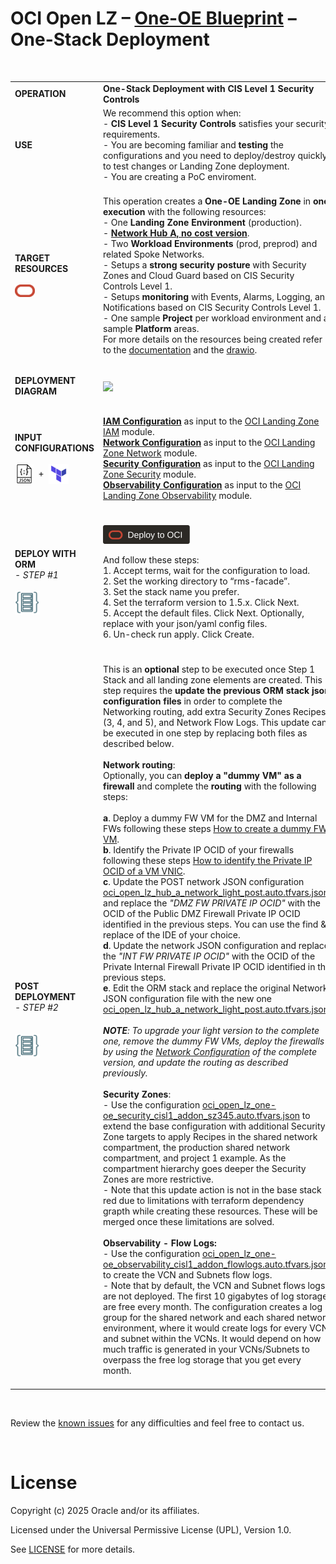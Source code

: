 # **OCI Open LZ &ndash; [One-OE Blueprint](#) &ndash; One-Stack Deployment**


&nbsp; 

| | | |
|---|---|---| 
| **OPERATION** | **One-Stack Deployment with CIS Level 1 Security Controls** | **One-Stack Deployment with CIS Level 2 Security Controls** | 
| **USE** | We recommend this option when: </br> - **CIS Level 1 Security Controls** satisfies your security requirements. </br> - You are becoming familiar and **testing** the configurations and you need to deploy/destroy quickly to test changes or Landing Zone deployment. </br> - You are creating a PoC enviroment.| We recommend this option when: </br> - Your security requirements need to satisfy **CIS Level 2 Security Controls** (like *deploying a Vault* to manage your encryption keys and **force** *the encryption of all your data with them*, block storage, object storage, etc.). </br> | 
| **TARGET RESOURCES**  </br></br><img src="../../../../commons/images/icon_oci.jpg" width="32">| </br>This operation creates a **One-OE Landing Zone** in **one execution** with the following resources: </br> - One **Landing Zone Environment** (production). </br>- [**Network Hub A, no cost version**](/addons/oci-hub-models/hub_a/readme.md).</br>- Two **Workload Environments** (prod, preprod) and related Spoke Networks.</br>- Setups a **strong security posture** with Security Zones and Cloud Guard based on CIS Security Controls Level 1.</br>- Setups **monitoring** with Events, Alarms, Logging, and Notifications based on CIS Security Controls Level 1.</br>- One sample **Project** per workload environment and a sample **Platform** areas.</br>For more details on the resources being created refer to the [documentation](/blueprints/one-oe/design/readme.md) and the [drawio](/blueprints/one-oe/design/OCI_Open_LZ_One-OE-Blueprint.drawio). </br></br> | </br>This operation creates a **One-OE Landing Zone** in **one execution** with the following resources: </br> - One **Landing Zone Environment** (production). </br>- [**Network Hub A, no cost version**](/addons/oci-hub-models/hub_a/readme.md).</br>- Two **Workload Environments** (prod, preprod) and related Spoke Networks.</br>- Setups a **strong security posture** with Security Zones and Cloud Guard based on CIS Security Controls Level 2.</br>- Setups **monitoring** with Events, Alarms, Logging, and Notifications based on CIS Security Controls Level 2.</br>- One sample **Project** per workload environment and a sample **Platform** areas.</br>For more details on the resources being created refer to the [documentation](/blueprints/one-oe/design/readme.md) and the [drawio](/blueprints/one-oe/design/OCI_Open_LZ_One-OE-Blueprint.drawio). </br></br> |
| **DEPLOYMENT DIAGRAM** | </br><img src="../../design/images/oci_open_lz_one-oe_deployment-diagram_cisl1.jpg" height="200" align="center"> </br></br> | </br><img src="../../design/images/oci_open_lz_one-oe_deployment-diagram_cisl2.jpg" height="200" align="center"> </br></br> |
| **INPUT CONFIGURATIONS** </br></br><img src="../../../../commons/images/icon_json.jpg" width="30" align="center">&nbsp; +&nbsp; <img src="../../../../commons/images/icon_terraform.jpg" width="32" align="center">|</br>[**IAM Configuration**](oci_open_lz_one-oe_iam.auto.tfvars.json) as input to the [OCI Landing Zone IAM](https://github.com/oci-landing-zones/terraform-oci-modules-iam) module. </br>[**Network Configuration**](oci_open_lz_hub_a_network_light.auto.tfvars.json) as input to the [OCI Landing Zone Network](https://github.com/oci-landing-zones/terraform-oci-modules-networking) module.</br>[**Security Configuration**](oci_open_lz_one-oe_security_cisl1.auto.tfvars.json) as input to the [OCI Landing Zone Security](https://github.com/oci-landing-zones/terraform-oci-modules-security) module.</br>[**Observability Configuration**](oci_open_lz_one-oe_observability_cisl1.auto.tfvars.json) as input to the [OCI Landing Zone Observability](https://github.com/oci-landing-zones/terraform-oci-modules-observability) module.</br></br> | </br>[**IAM Configuration**](oci_open_lz_one-oe_iam.auto.tfvars.json) as input to the [OCI Landing Zone IAM](https://github.com/oci-landing-zones/terraform-oci-modules-iam) module. </br>[**Network Configuration**](oci_open_lz_hub_a_network_light.auto.tfvars.json) as input to the [OCI Landing Zone Network](https://github.com/oci-landing-zones/terraform-oci-modules-networking) module.</br>[**Security Configuration**](oci_open_lz_one-oe_security_cisl2.auto.tfvars.json) as input to the [OCI Landing Zone  Security](https://github.com/oci-landing-zones/terraform-oci-modules-security) module.</br>[**Observability Configuration**](oci_open_lz_one-oe_observability_cisl2.auto.tfvars.json) as input to the [OCI Landing Zone Observability](https://github.com/oci-landing-zones/terraform-oci-modules-observability) module.</br></br> |
| **DEPLOY WITH ORM** </br>*- STEP #1* </br></br><img src="../../../../commons/images/icon_orm.jpg" width="40">| </br>[<img src="../../../../commons/images/DeployToOCI.svg" height="30" align="center">](https://cloud.oracle.com/resourcemanager/stacks/create?zipUrl=https://github.com/oci-landing-zones/terraform-oci-modules-orchestrator/archive/refs/tags/v2.0.5.zip&zipUrlVariables={"input_config_files_urls":"https://raw.githubusercontent.com/oci-landing-zones/oci-landing-zone-operating-entities/master/blueprints/one-oe/runtime/one-stack/oci_open_lz_one-oe_iam.auto.tfvars.json,https://raw.githubusercontent.com/oci-landing-zones/oci-landing-zone-operating-entities/master/blueprints/one-oe/runtime/one-stack/oci_open_lz_hub_a_network_light.auto.tfvars.json,https://raw.githubusercontent.com/oci-landing-zones/oci-landing-zone-operating-entities/master/blueprints/one-oe/runtime/one-stack/oci_open_lz_one-oe_observability_cisl1.auto.tfvars.json,https://raw.githubusercontent.com/oci-landing-zones/oci-landing-zone-operating-entities/master/blueprints/one-oe/runtime/one-stack/oci_open_lz_one-oe_security_cisl1.auto.tfvars.json,https://raw.githubusercontent.com/oci-landing-zones/oci-landing-zone-operating-entities/master/blueprints/one-oe/runtime/one-stack/oci_open_lz_one-oe_governance.auto.tfvars.json"})  </br></br> And follow these steps:</br>1. Accept terms, wait for the configuration to load. </br>2. Set the working directory to “rms-facade”. </br>3. Set the stack name you prefer.</br>4. Set the terraform version to 1.5.x. Click Next. </br>5. Accept the default files. Click Next. Optionally, replace with your json/yaml config files. </br>6. Un-check run apply. Click Create. </br> </br> | </br>[<img src="../../../../commons/images/DeployToOCI.svg" height="30" align="center">](https://cloud.oracle.com/resourcemanager/stacks/create?zipUrl=https://github.com/oci-landing-zones/terraform-oci-modules-orchestrator/archive/refs/tags/v2.0.5.zip&zipUrlVariables={"input_config_files_urls":"https://raw.githubusercontent.com/oci-landing-zones/oci-landing-zone-operating-entities/master/blueprints/one-oe/runtime/one-stack/oci_open_lz_one-oe_iam.auto.tfvars.json,https://raw.githubusercontent.com/oci-landing-zones/oci-landing-zone-operating-entities/master/blueprints/one-oe/runtime/one-stack/oci_open_lz_hub_a_network_light.auto.tfvars.json,https://raw.githubusercontent.com/oci-landing-zones/oci-landing-zone-operating-entities/master/blueprints/one-oe/runtime/one-stack/oci_open_lz_one-oe_observability_cisl2.auto.tfvars.json,https://raw.githubusercontent.com/oci-landing-zones/oci-landing-zone-operating-entities/master/blueprints/one-oe/runtime/one-stack/oci_open_lz_one-oe_security_cisl2.auto.tfvars.json,https://raw.githubusercontent.com/oci-landing-zones/oci-landing-zone-operating-entities/master/blueprints/one-oe/runtime/one-stack/oci_open_lz_one-oe_governance.auto.tfvars.json"})  </br></br> And follow these steps:</br>1. Accept terms, wait for the configuration to load. </br>2. Set the working directory to “rms-facade”. </br>3. Set the stack name you prefer.</br>4. Set the terraform version to 1.5.x. Click Next. </br>5. Accept the default files. Click Next. Optionally, replace with your json/yaml config files. </br>6. Un-check run apply. Click Create. </br> </br> |
| **POST DEPLOYMENT** </br>*- STEP #2*  </br> </br></br><img src="../../../../commons/images/icon_orm.jpg" width="40">| </br> This is an **optional** step to be executed once Step 1 Stack and all landing zone elements are created. This step requires the **update the previous ORM stack json configuration files** in order to complete the Networking routing, add extra Security Zones Recipes (3, 4, and 5), and Network Flow Logs. This update can be executed in one step by replacing both files as described below.</br></br>**Network routing**:</br> Optionally, you can **deploy a "dummy VM" as a firewall** and complete the **routing** with the following steps:</br></br> **a**. Deploy a dummy FW VM for the DMZ and Internal FWs following these steps [How to create a dummy FW VM](../../../../commons/content/howto_create_dummy_fw_vm.md). <br> **b**. Identify the Private IP OCID of your firewalls following these steps [How to identify the Private IP OCID of a VM VNIC](../../../../commons/content/howto_identify_private_ip_ocid_vm_vnic.md). </br> **c**. Update the POST network JSON configuration [oci_open_lz_hub_a_network_light_post.auto.tfvars.json](oci_open_lz_hub_a_network_light_post.auto.tfvars.json) and replace the *"DMZ FW PRIVATE IP OCID"* with the OCID of the Public DMZ Firewall Private IP OCID identified in the previous steps. You can use the find & replace of the IDE of your choice. </br> **d**. Update the network JSON configuration and replace the *"INT FW PRIVATE IP OCID"* with the OCID of the Private Internal Firewall Private IP OCID identified in the previous steps. </br> **e**. Edit the ORM stack and replace the original Network JSON configuration file with the new one [oci_open_lz_hub_a_network_light_post.auto.tfvars.json](oci_open_lz_hub_a_network_light_post.auto.tfvars.json). </br></br> ***NOTE**: To upgrade your light version to the complete one, remove the dummy FW VMs, deploy the firewalls by using the [Network Configuration](oci_open_lz_hub_a_network.auto.tfvars.json) of the complete version, and update the routing as described previously.* </br></br> **Security Zones**:</br>- Use the configuration [oci_open_lz_one-oe_security_cisl1_addon_sz345.auto.tfvars.json](oci_open_lz_one-oe_security_cisl1_addon_sz345.auto.tfvars.json) to extend the base configuration with additional Security Zone targets to apply Recipes in the shared network compartment, the production shared network compartment, and project 1 example. As the compartment hierarchy goes deeper the Security Zones are more restrictive. </br>- Note that this update action is not in the base stack red due to limitations with terraform dependency grapth while creating these resources. These will be merged once these limitations are solved.</br></br>**Observability - Flow Logs:**</br>- Use the configuration [oci_open_lz_one-oe_observability_cisl1_addon_flowlogs.auto.tfvars.json](oci_open_lz_one-oe_observability_cisl1_addon_flowlogs.auto.tfvars.json) to create the VCN and Subnets flow logs. </br>- Note that by default, the VCN and Subnet flows logs are not deployed. The first 10 gigabytes of log storage are free every month. The configuration creates a log group for the shared network and each shared network environment, where it would create logs for every VCN and subnet within the VCNs. It would depend on how much traffic is generated in your VCNs/Subnets to overpass the free log storage that you get every month.</br></br>| </br> This is an **optional** step to be executed once Step 1 Stack and all landing zone elements are created. This step requires the **update the previous ORM stack json configuration files** in order to complete the Network routing, add extra Security Zones Recipes (3, 4, and 5), and Network Flow Logs. This update can be executed in one step by replacing both files as described below.</br></br>**Network routing**:</br> Optionally, you can **deploy a "dummy VM" as a firewall** and complete the **routing** with the following steps:</br></br> **a**. Deploy a dummy FW VM for the DMZ and Internal FWs following these steps [How to create a dummy FW VM](../../../../commons/content/howto_create_dummy_fw_vm.md). <br> **b**. Identify the Private IP OCID of your firewalls following these steps [How to identify the Private IP OCID of a VM VNIC](../../../../commons/content/howto_identify_private_ip_ocid_vm_vnic.md). </br> **c**. Update the POST network JSON configuration [oci_open_lz_hub_a_network_light_post.auto.tfvars.json](oci_open_lz_hub_a_network_light_post.auto.tfvars.json) and replace the *"DMZ FW PRIVATE IP OCID"* with the OCID of the Public DMZ Firewall Private IP OCID identified in the previous steps. You can use the find & replace of the IDE of your choice. </br> **d**. Update the network JSON configuration and replace the *"INT FW PRIVATE IP OCID"* with the OCID of the Private Internal Firewall Private IP OCID identified in the previous steps. </br> **e**. Edit the ORM stack and replace the original Network JSON configuration file with the new one [oci_open_lz_hub_a_network_light_post.auto.tfvars.json](oci_open_lz_hub_a_network_light_post.auto.tfvars.json). </br></br> ***NOTE**: To upgrade your light version to the complete one, remove the dummy FW VMs, deploy the firewalls by using the [Network Configuration](oci_open_lz_hub_a_network.auto.tfvars.json) of the complete version, and update the routing as described previously.* </br></br> **Security Zones**:</br>- Use the configuration [oci_open_lz_one-oe_security_cisl2_addon_sz345.auto.tfvars.json](oci_open_lz_one-oe_security_cisl2_addon_sz345.auto.tfvars.json) to extend the base configuration with additional Security Zone targets to apply Recipes in the shared network compartment, the production shared network compartment, and project 1 example. As the compartment hierarchy goes deeper the Security Zones are more restrictive. </br>- Note that this update action is not in the base stack red due to limitations with terraform dependency grapth while creating these resources. These will be merged once these limitations are solved.</br></br>**Observability - Flow Logs:**</br>- Use the configuration [oci_open_lz_one-oe_observability_cisl2_addon_flowlogs.auto.tfvars.json](oci_open_lz_one-oe_observability_cisl2_addon_flowlogs.auto.tfvars.json) to create the VCN and Subnets flow logs. </br>- Note that by default, the VCN and Subnet flows logs are not deployed. The first 10 gigabytes of log storage are free every month. The configuration creates a log group for the shared network and each shared network environment, where it would create logs for every VCN and subnet within the VCNs. It would depend on how much traffic is generated in your VCNs/Subnets to overpass the free log storage that you get every month.</br></br> |

&nbsp; 

Review the [known issues](known_issues.md) for any difficulties and feel free to contact us.


&nbsp; 

# License

Copyright (c) 2025 Oracle and/or its affiliates.

Licensed under the Universal Permissive License (UPL), Version 1.0.

See [LICENSE](/LICENSE.txt) for more details.
